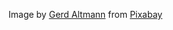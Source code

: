Image by <a href="https://pixabay.com/users/geralt-9301/?utm_source=link-attribution&utm_medium=referral&utm_campaign=image&utm_content=6152204">Gerd Altmann</a> from <a href="https://pixabay.com//?utm_source=link-attribution&utm_medium=referral&utm_campaign=image&utm_content=6152204">Pixabay</a>